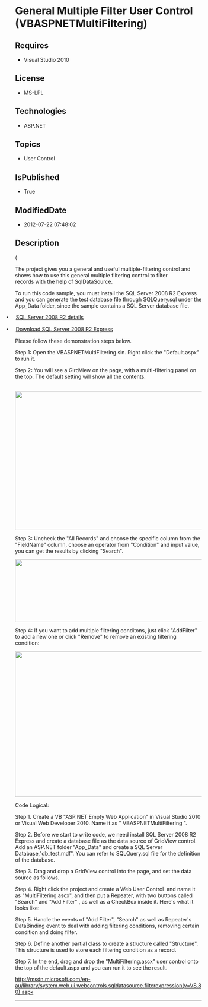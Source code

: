 # General Multiple Filter User Control (VBASPNETMultiFiltering)
## Requires
* Visual Studio 2010
## License
* MS-LPL
## Technologies
* ASP.NET
## Topics
* User Control
## IsPublished
* True
## ModifiedDate
* 2012-07-22 07:48:02
## Description
<a name="OLE_LINK2"><span style="">(</span></a>
<p class="MsoNormal">The&nbsp;project&nbsp;<span style="">gives you a general and useful multiple-filtering control and
</span>shows&nbsp;how&nbsp;to&nbsp;use&nbsp;this&nbsp;general&nbsp;multiple&nbsp;filtering&nbsp;control&nbsp;to&nbsp;filter<span style="">
</span>records&nbsp;with&nbsp;the&nbsp;help&nbsp;of&nbsp;<span class="SpellE">SqlDataSource</span>.
</p>
<p class="MsoNormal"><a name="OLE_LINK5"></a><a name="OLE_LINK6"><span style="">To run this code sample, you must install the SQL Server 2008 R2 Express</span></a><span style=""><span style=""><span style=""> and you can generate the test database file
 through <span class="SpellE">SQLQuery.sql</span> under the <span class="SpellE">
App_Data</span> folder</span>, since the sample contains a SQL Server database file.
</span></span></p>
<p class="MsoListParagraphCxSpFirst" style="text-indent:-.25in"><span style="font-family:Symbol"><span style="">&bull;<span style="font:7.0pt &quot;Times New Roman&quot;">&nbsp;&nbsp;&nbsp;&nbsp;&nbsp;&nbsp;&nbsp;&nbsp;
</span></span></span><a href="http://www.microsoft.com/download/en/details.aspx?id=16978">SQL Server 2008 R2 details</a>
</p>
<p class="MsoListParagraphCxSpLast" style="text-indent:-.25in"><span style="font-family:Symbol"><span style="">&bull;<span style="font:7.0pt &quot;Times New Roman&quot;">&nbsp;&nbsp;&nbsp;&nbsp;&nbsp;&nbsp;&nbsp;&nbsp;
</span></span></span><a href="http://www.microsoft.com/download/en/details.aspx?displaylang=en&id=3743">Download SQL Server 2008 R2 Express</a>
</p>
<p class="MsoNormal">Please follow these demonstration steps below. </p>
<p class="MsoNormal">Step 1:&nbsp;Open the VBASPNETMultiFiltering.sln. <span style="">
Right click the </span>&quot;<span style="">Default.aspx&quot; to run it.</span></p>
<p class="MsoNormal">Step 2: You will see a <span class="SpellE">GirdView</span> on the page,
<span style="">with a multi-filtering panel on the top. The default setting will show all the contents.
</span></p>
<p class="MsoNormal"><span style=""><span style="">&nbsp;</span> <img src="/site/view/file/62047/1/image.png" alt="" width="1007" height="374" align="middle">
</span></p>
<p class="MsoNormal">Step 3: <span style="">Uncheck the &quot;All Records&quot; and choose the specific column from the &quot;FieldName&quot; column, choose an operator from &quot;Condition&quot; and input value, you can get the results by clicking &quot;Search&quot;.
</span></p>
<p class="MsoNormal"><span style=""><img src="/site/view/file/62048/1/image.png" alt="" width="1057" height="169" align="middle">
</span></p>
<p class="MsoNormal">Step 4: <span style="">If you want to add multiple filtering conditons, just click &quot;AddFilter&quot; to add a new one or click &quot;Remove&quot; to remove an existing filtering condition:
</span></p>
<p class="MsoNormal"><span style=""><img src="/site/view/file/62049/1/image.png" alt="" width="1062" height="392" align="middle">
</span><span style=""></span></p>
<p class="MsoNormal">Code Logical: </p>
<p class="MsoNormal">Step 1. Create a <span style="">VB</span> &quot;ASP.NET Empty Web Application&quot; in Visual Studio 2010 or Visual Web Developer 2010. Name it as &quot; VBASPNETMultiFiltering &quot;.
<span style=""></span></p>
<p class="MsoNormal"><span class="GramE">Step 2.</span> Before we start to write code, we need install SQL Server 2008 R2 Express and create a database file as the data source of
<span class="SpellE">GridView</span> control. Add an ASP.NET folder &quot;<span class="SpellE">App_Data</span>&quot; and create a SQL Server Database,&quot;<span class="SpellE">db_test.mdf</span>&quot;. You can refer to
<span class="SpellE">SQLQuery.sql</span> file for the definition of the database.<span style="">
</span></p>
<p class="MsoNormal"><span class="GramE">Step 3.</span> Drag and drop a <span class="SpellE">
GridView</span> control<span style=""> into the page</span>, <span style="">and set the data source as follows.
</span></p>
<p class="MsoNormal"></p>
<p class="MsoNormal">Step 4. <span style="">Right click the project and create a Web User Control<span style="">&nbsp;
</span>and name it as &quot;MultiFiltering.ascx&quot;, and then put a Repeater, with two buttons called &quot;Search&quot; and &quot;Add Filter&quot; , as well as a CheckBox inside it. Here's what it looks like:
</span></p>
<p class="MsoNormal"></p>
<p class="MsoNormal">Step 5. <span style="">Handle the events of &quot;Add Filter&quot;, &quot;Search&quot; as well as Repeater's
<span class="SpellE">DataBinding</span> event to <a name="OLE_LINK9"></a><a name="OLE_LINK10"><span style="">deal with
</span></a>adding filtering conditions, removing certain condition and doing filter.
</span></p>
<a name="OLE_LINK3"></a>
<p class="MsoNormal"><span style=""><span style=""><span style=""></span></span></span></p>
<p class="MsoNormal">Step 6. <span style="">Define another partial class to create a structure called &quot;Structure&quot;. This structure is used to store each filtering condition as a record.
</span></p>
<p class="MsoNormal"></p>
<p class="MsoNormal">Step 7. <span style="">In the end, drag and drop the &quot;MultiFiltering.ascx&quot; user control onto the top of the default.aspx and you can run it to see the result.
</span></p>
<p class="MsoNormal"><span style=""></span></p>
<p class="MsoNormal"><span style=""><a href="http://msdn.microsoft.com/en-au/library/system.web.ui.webcontrols.sqldatasource.filterexpression(v=VS.80).aspx">http://msdn.microsoft.com/en-au/library/system.web.ui.webcontrols.sqldatasource.filterexpression(v=VS.80).aspx</a>
</span></p>
<hr>
<div><a href="http://go.microsoft.com/?linkid=9759640" style="margin-top:3px"><img alt="" src="http://bit.ly/onecodelogo">
</a></div>
